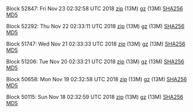 Block 52847: Fri Nov 23 02:32:58 UTC 2018 [zip](https://files.01coin.io/testnet/2018-11-23/bootstrap.dat.zip) (13M) [gz](https://files.01coin.io/testnet/2018-11-23/bootstrap.dat.tar.gz) (13M) [SHA256](https://files.01coin.io/testnet/2018-11-23/sha256.txt) [MD5](https://files.01coin.io/testnet/2018-11-23/md5.txt)

Block 52292: Thu Nov 22 02:33:11 UTC 2018 [zip](https://files.01coin.io/testnet/2018-11-22/bootstrap.dat.zip) (13M) [gz](https://files.01coin.io/testnet/2018-11-22/bootstrap.dat.tar.gz) (13M) [SHA256](https://files.01coin.io/testnet/2018-11-22/sha256.txt) [MD5](https://files.01coin.io/testnet/2018-11-22/md5.txt)

Block 51747: Wed Nov 21 02:33:33 UTC 2018 [zip](https://files.01coin.io/testnet/2018-11-21/bootstrap.dat.zip) (13M) [gz](https://files.01coin.io/testnet/2018-11-21/bootstrap.dat.tar.gz) (13M) [SHA256](https://files.01coin.io/testnet/2018-11-21/sha256.txt) [MD5](https://files.01coin.io/testnet/2018-11-21/md5.txt)

Block 51206: Tue Nov 20 02:33:21 UTC 2018 [zip](https://files.01coin.io/testnet/2018-11-20/bootstrap.dat.zip) (13M) [gz](https://files.01coin.io/testnet/2018-11-20/bootstrap.dat.tar.gz) (13M) [SHA256](https://files.01coin.io/testnet/2018-11-20/sha256.txt) [MD5](https://files.01coin.io/testnet/2018-11-20/md5.txt)

Block 50658: Mon Nov 19 02:32:58 UTC 2018 [zip](https://files.01coin.io/testnet/2018-11-19/bootstrap.dat.zip) (13M) [gz](https://files.01coin.io/testnet/2018-11-19/bootstrap.dat.tar.gz) (13M) [SHA256](https://files.01coin.io/testnet/2018-11-19/sha256.txt) [MD5](https://files.01coin.io/testnet/2018-11-19/md5.txt)

Block 50115: Sun Nov 18 02:32:59 UTC 2018 [zip](https://files.01coin.io/testnet/2018-11-18/bootstrap.dat.zip) (13M) [gz](https://files.01coin.io/testnet/2018-11-18/bootstrap.dat.tar.gz) (13M) [SHA256](https://files.01coin.io/testnet/2018-11-18/sha256.txt) [MD5](https://files.01coin.io/testnet/2018-11-18/md5.txt)
